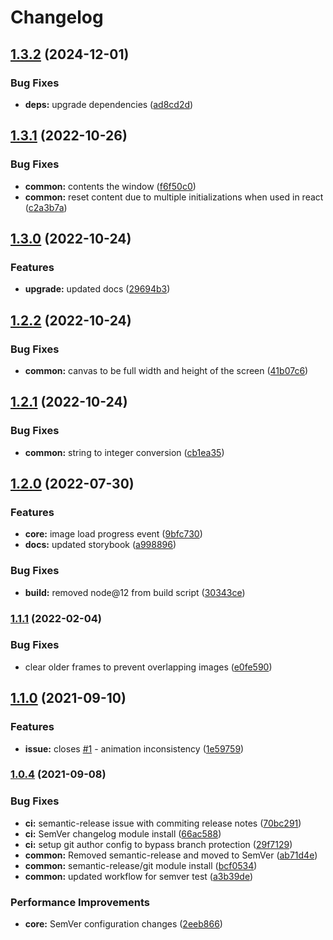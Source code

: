 # Changelog

## [1.3.2](https://github.com/m5kr1pka/canvas-scroll-clip/compare/v1.3.1...v1.3.2) (2024-12-01)


### Bug Fixes

* **deps:** upgrade dependencies ([ad8cd2d](https://github.com/m5kr1pka/canvas-scroll-clip/commit/ad8cd2d815252a34e5200cbd985db27eb5ef23ea))

## [1.3.1](https://github.com/m5kr1pka/canvas-scroll-clip/compare/v1.3.0...v1.3.1) (2022-10-26)


### Bug Fixes

* **common:** contents the window ([f6f50c0](https://github.com/m5kr1pka/canvas-scroll-clip/commit/f6f50c0f5303429d65109d94e143b9594abafb28))
* **common:** reset content due to multiple initializations when used in react ([c2a3b7a](https://github.com/m5kr1pka/canvas-scroll-clip/commit/c2a3b7aa83bcdd20bb1effd30b26de10e743e9d5))

## [1.3.0](https://github.com/m5kr1pka/canvas-scroll-clip/compare/v1.2.2...v1.3.0) (2022-10-24)


### Features

* **upgrade:** updated docs ([29694b3](https://github.com/m5kr1pka/canvas-scroll-clip/commit/29694b359cb5a895d2144fe0fa4406d88d6bfc48))

## [1.2.2](https://github.com/m5kr1pka/canvas-scroll-clip/compare/v1.2.1...v1.2.2) (2022-10-24)


### Bug Fixes

* **common:** canvas to be full width and height of the screen ([41b07c6](https://github.com/m5kr1pka/canvas-scroll-clip/commit/41b07c6ec749a199e547302e47d989584ed1e57f))

## [1.2.1](https://github.com/m5kr1pka/canvas-scroll-clip/compare/v1.2.0...v1.2.1) (2022-10-24)


### Bug Fixes

* **common:** string to integer conversion ([cb1ea35](https://github.com/m5kr1pka/canvas-scroll-clip/commit/cb1ea351433b406ca92dcd1a4068517d2dcc4ba6))

## [1.2.0](https://github.com/m5kr1pka/canvas-scroll-clip/compare/v1.1.1...v1.2.0) (2022-07-30)


### Features

* **core:** image load progress event ([9bfc730](https://github.com/m5kr1pka/canvas-scroll-clip/commit/9bfc730c5cd5f0eb1bf3e83b939f797cef723df3))
* **docs:** updated storybook ([a998896](https://github.com/m5kr1pka/canvas-scroll-clip/commit/a998896705508972770544e8bcff76448a260e48))


### Bug Fixes

* **build:** removed node@12 from build script ([30343ce](https://github.com/m5kr1pka/canvas-scroll-clip/commit/30343ce677811f009f3c86add7a134352cb4b7df))

### [1.1.1](https://github.com/m5kr1pka/canvas-scroll-clip/compare/v1.1.0...v1.1.1) (2022-02-04)


### Bug Fixes

* clear older frames to prevent overlapping images ([e0fe590](https://github.com/m5kr1pka/canvas-scroll-clip/commit/e0fe5908e2c71b5dbd1f0092439a49503fea3c3a))

## [1.1.0](https://www.github.com/m5kr1pka/canvas-scroll-clip/compare/v1.0.4...v1.1.0) (2021-09-10)


### Features

* **issue:** closes [#1](https://www.github.com/m5kr1pka/canvas-scroll-clip/issues/1) - animation inconsistency ([1e59759](https://www.github.com/m5kr1pka/canvas-scroll-clip/commit/1e597590439c184691c474d58e56bc28149940f0))

### [1.0.4](https://www.github.com/m5kr1pka/canvas-scroll-clip/compare/v1.0.3...v1.0.4) (2021-09-08)


### Bug Fixes

* **ci:** semantic-release issue with commiting release notes ([70bc291](https://www.github.com/m5kr1pka/canvas-scroll-clip/commit/70bc2911860e513ed5b20caa1dbde9023477b73d))
* **ci:** SemVer changelog module install ([66ac588](https://www.github.com/m5kr1pka/canvas-scroll-clip/commit/66ac588d72cd1aca64cf70409af6d4eea7e00c75))
* **ci:** setup git author config to bypass branch protection ([29f7129](https://www.github.com/m5kr1pka/canvas-scroll-clip/commit/29f7129d9483a13fa7f1bd95b20fd92474c2febe))
* **common:** Removed semantic-release and moved to SemVer ([ab71d4e](https://www.github.com/m5kr1pka/canvas-scroll-clip/commit/ab71d4e612c76f702cbf4fe83f3838325b900aad))
* **common:** semantic-release/git module install ([bcf0534](https://www.github.com/m5kr1pka/canvas-scroll-clip/commit/bcf05348281f867a0fdf54646d67d04f6ec70dc4))
* **common:** updated workflow for semver test ([a3b39de](https://www.github.com/m5kr1pka/canvas-scroll-clip/commit/a3b39de63e839da3c879484b86e94bd6c8a36723))


### Performance Improvements

* **core:** SemVer configuration changes ([2eeb866](https://www.github.com/m5kr1pka/canvas-scroll-clip/commit/2eeb866cb69a0af6d76a60eeacba9676818a2a28))
